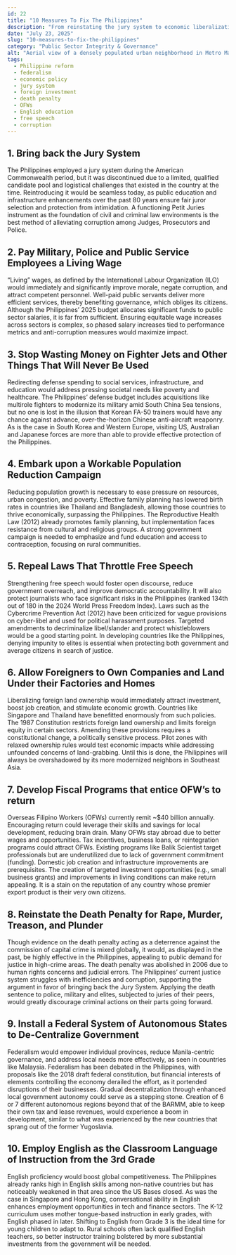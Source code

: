 ```yaml
---
id: 22
title: "10 Measures To Fix The Philippines"
description: "From reinstating the jury system to economic liberalization and population reform, here are 10 bold proposals to fix the Philippines’ governance, economy, and justice system."
date: "July 23, 2025"
slug: "10-measures-to-fix-the-philippines"
category: "Public Sector Integrity & Governance"
alt: "Aerial view of a densely populated urban neighborhood in Metro Manila, with a mix of low-rise residential houses and high-rise condominium buildings under a bright blue sky — representing the socioeconomic disparity and urban congestion addressed in Philippine reform proposals."
tags:
  - Philippine reform
  - federalism
  - economic policy
  - jury system
  - foreign investment
  - death penalty
  - OFWs
  - English education
  - free speech
  - corruption
---
```


## 1. Bring back the Jury System

The Philippines employed a jury system during the American Commonwealth period, but it was discontinued due to a limited, qualified candidate pool and logistical challenges that existed in the country at the time. Reintroducing it would be seamless today, as public education and infrastructure enhancements over the past 80 years ensure fair juror selection and protection from intimidation. A functioning Petit Juries instrument as the foundation of civil and criminal law environments is the best method of alleviating corruption among Judges, Prosecutors and Police.

## 2. Pay Military, Police and Public Service Employees a Living Wage

“Living” wages, as defined by the International Labour Organization (ILO) would immediately and significantly improve morale, negate corruption, and attract competent personnel. Well-paid public servants deliver more efficient services, thereby benefiting governance, which obliges its citizens. Although the Philippines’ 2025 budget allocates significant funds to public sector salaries, it is far from sufficient. Ensuring equitable wage increases across sectors is complex, so phased salary increases tied to performance metrics and anti-corruption measures would maximize impact.

## 3. Stop Wasting Money on Fighter Jets and Other Things That Will Never Be Used

Redirecting defense spending to social services, infrastructure, and education would address pressing societal needs like poverty and healthcare. The Philippines’ defense budget includes acquisitions like multirole fighters to modernize its military amid South China Sea tensions, but no one is lost in the illusion that Korean FA-50 trainers would have any chance against advance, over-the-horizon Chinese anti-aircraft weaponry. As is the case in South Korea and Western Europe, visiting US, Australian and Japanese forces are more than able to provide effective protection of the Philippines.

## 4. Embark upon a Workable Population Reduction Campaign

Reducing population growth is necessary to ease pressure on resources, urban congestion, and poverty. Effective family planning has lowered birth rates in countries like Thailand and Bangladesh, allowing those countries to thrive economically, surpassing the Philippines. The Reproductive Health Law (2012) already promotes family planning, but implementation faces resistance from cultural and religious groups. A strong government campaign is needed to emphasize and fund education and access to contraception, focusing on rural communities.

## 5. Repeal Laws That Throttle Free Speech

Strengthening free speech would foster open discourse, reduce government overreach, and improve democratic accountability. It will also protect journalists who face significant risks in the Philippines (ranked 134th out of 180 in the 2024 World Press Freedom Index). Laws such as the Cybercrime Prevention Act (2012) have been criticized for vague provisions on cyber-libel and used for political harassment purposes. Targeted amendments to decriminalize libel/slander and protect whistleblowers would be a good starting point. In developing countries like the Philippines, denying impunity to elites is essential when protecting both government and average citizens in search of justice.

## 6. Allow Foreigners to Own Companies and Land Under their Factories and Homes

Liberalizing foreign land ownership would immediately attract investment, boost job creation, and stimulate economic growth. Countries like Singapore and Thailand have benefitted enormously from such policies. The 1987 Constitution restricts foreign land ownership and limits foreign equity in certain sectors. Amending these provisions requires a constitutional change, a politically sensitive process. Pilot zones with relaxed ownership rules would test economic impacts while addressing unfounded concerns of land-grabbing. Until this is done, the Philippines will always be overshadowed by its more modernized neighbors in Southeast Asia.

## 7. Develop Fiscal Programs that entice OFW’s to return

Overseas Filipino Workers (OFWs) currently remit ~$40 billion annually. Encouraging return could leverage their skills and savings for local development, reducing brain drain. Many OFWs stay abroad due to better wages and opportunities. Tax incentives, business loans, or reintegration programs could attract OFWs. Existing programs like Balik Scientist target professionals but are underutilized due to lack of government commitment (funding). Domestic job creation and infrastructure improvements are prerequisites. The creation of targeted investment opportunities (e.g., small business grants) and improvements in living conditions can make return appealing. It is a stain on the reputation of any country whose premier export product is their very own citizens.

## 8. Reinstate the Death Penalty for Rape, Murder, Treason, and Plunder

Though evidence on the death penalty acting as a deterrence against the commission of capital crime is mixed globally, it would, as displayed in the past, be highly effective in the Philippines, appealing to public demand for justice in high-crime areas. The death penalty was abolished in 2006 due to human rights concerns and judicial errors. The Philippines’ current justice system struggles with inefficiencies and corruption, supporting the argument in favor of bringing back the Jury System. Applying the death sentence to police, military and elites, subjected to juries of their peers, would greatly discourage criminal actions on their parts going forward.

## 9. Install a Federal System of Autonomous States to De-Centralize Government

Federalism would empower individual provinces, reduce Manila-centric governance, and address local needs more effectively, as seen in countries like Malaysia. Federalism has been debated in the Philippines, with proposals like the 2018 draft federal constitution, but financial interests of elements controlling the economy derailed the effort, as it portended disruptions of their businesses. Gradual decentralization through enhanced local government autonomy could serve as a stepping stone. Creation of 6 or 7 different autonomous regions beyond that of the BARMM, able to keep their own tax and lease revenues, would experience a boom in development, similar to what was experienced by the new countries that sprang out of the former Yugoslavia.

## 10. Employ English as the Classroom Language of Instruction from the 3rd Grade

English proficiency would boost global competitiveness. The Philippines already ranks high in English skills among non-native countries but has noticeably weakened in that area since the US Bases closed. As was the case in Singapore and Hong Kong, conversational ability in English enhances employment opportunities in tech and finance sectors. The K-12 curriculum uses mother tongue-based instruction in early grades, with English phased in later. Shifting to English from Grade 3 is the ideal time for young children to adapt to. Rural schools often lack qualified English teachers, so better instructor training bolstered by more substantial investments from the government will be needed.
